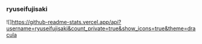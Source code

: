 ### ryuseifujisaki

![]https://github-readme-stats.vercel.app/api?username=ryuseifujisaki&count_private=true&show_icons=true&theme=dracula

<!--
**ryuseifujisaki/ryuseifujisaki** is a ✨ _special_ ✨ repository because its `README.md` (this file) appears on your GitHub profile.

Here are some ideas to get you started:

- 🔭 I’m currently working on ...
- 🌱 I’m currently learning ...
- 👯 I’m looking to collaborate on ...
- 🤔 I’m looking for help with ...
- 💬 Ask me about ...
- 📫 How to reach me: ...
- 😄 Pronouns: ...
- ⚡ Fun fact: ...
-->
